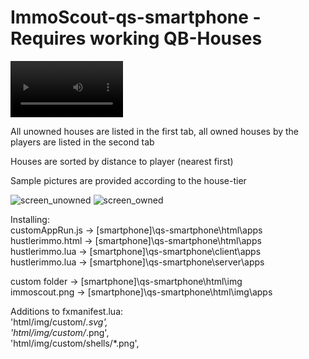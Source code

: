 # ImmoScout-qs-smartphone - Requires working QB-Houses

<video src='https://streamable.com/4camzi' width='180'></video>

<p>All unowned houses are listed in the first tab, all owned houses by the players are listed in the second tab</p>
<p>Houses are sorted by distance to player (nearest first)</p>
<p>Sample pictures are provided according to the house-tier</p>

![screen_unowned](https://user-images.githubusercontent.com/28263145/205501994-8f5e4f26-21d7-43b8-9c5d-e196b8154c23.png)
![screen_owned](https://user-images.githubusercontent.com/28263145/205501995-c905c14e-2c72-4e7e-82f3-8b1f85e3a957.png)

Installing:<br>
customAppRun.js   ->  [smartphone]\qs-smartphone\html\apps<br>
hustlerimmo.html  ->  [smartphone]\qs-smartphone\html\apps<br>
hustlerimmo.lua   ->  [smartphone]\qs-smartphone\client\apps<br>
hustlerimmo.lua   ->  [smartphone]\qs-smartphone\server\apps<br>

custom folder     ->  [smartphone]\qs-smartphone\html\img<br>
immoscout.png     ->  [smartphone]\qs-smartphone\html\img\apps<br>

Additions to fxmanifest.lua:<br>
    'html/img/custom/*.svg',<br>
    'html/img/custom/*.png',<br>
    'html/img/custom/shells/*.png',<br>

